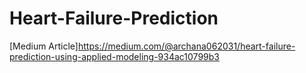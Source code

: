 # Heart-Failure-Prediction

[Medium Article]https://medium.com/@archana062031/heart-failure-prediction-using-applied-modeling-934ac10799b3
